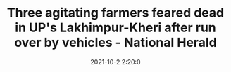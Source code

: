---
"title": "Three agitating farmers feared dead in UP's Lakhimpur-Kheri after run over by vehicles - National Herald"
"date": "2021-10-2 2:20:0"
"feed_name": "GOOGLENEWSCONSTRUCTION"
"feed_website": "https://news.google.com/search?q=construction%2Bincident&hl=en-US&gl=US&ceid=US:en"
"feed_rss": "https://news.google.com/rss/search?q=construction%2Bincident&hl=en-US&gl=US&ceid=US:en"
"link": "https://www.nationalheraldindia.com/india/two-killed-as-union-ministers-son-allegedly-runs-suv-over-protesting-farmers-in-up"
"source": "{'href': 'https://www.nationalheraldindia.com', 'title': 'National Herald'}"
"file": "_posts/2021-1-1-893279ea57406ecf9d307caab72bc659d4402633.md"
"accident": "1"
"drilling": "0"
"dead": "0"
"injured": "0"
"arrested": "0"
"place": "unknown place"
"where": "unknown site"
"causes": "unknown"
"place_uri": "unknown place"
---